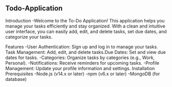 ## Todo-Application
Introduction 
-Welcome to the To-Do Application! This application helps you manage your tasks efficiently and stay organized. With a clean and intuitive user interface, you can easily add, edit, and delete tasks, set due dates, and categorize your tasks.

Features 
-User Authentication: Sign up and log in to manage your tasks.
Task Management: Add, edit, and delete tasks.Due Dates: Set and view due dates for tasks.
-Categories: Organize tasks by categories (e.g., Work, Personal).
-Notifications: Receive reminders for upcoming tasks.
-Profile Management: Update your profile information and settings.
Installation Prerequisites
-Node.js  (v14.x or later)
-npm  (v6.x or later)
-MongoDB  (for database)

